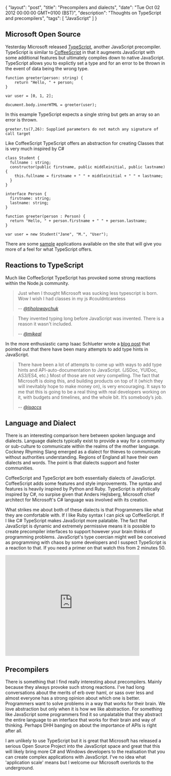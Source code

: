 {
  "layout": "post",
  "title": "Precompilers and dialects",
  "date": "Tue Oct 02 2012 00:00:00 GMT+0100 (BST)",
  "description": "Thoughts on TypeScript and precompilers",
  "tags": [
    "JavaScript"
  ]
}

## Microsoft Open Source

Yesterday Microsoft released [TypeScript][1], another JavaScript precompiler. TypeScript is similar to [CoffeeScript][2] in that it augments JavaScript with some additional features but ultimately compiles down to native JavaScript. TypeScript allows you to explictly set a type and for an error to be thrown in the event of data being the wrong type. 

    function greeter(person: string) {
        return "Hello, " + person;
    }

    var user = [0, 1, 2];

    document.body.innerHTML = greeter(user);

In this example TypeScript expects a single string but gets an array so an error is thrown.

    greeter.ts(7,26): Supplied parameters do not match any signature of call target

Like CoffeeScript TypeScript offers an abstraction for creating Classes that is very much inspired by C#

    class Student {
      fullname : string;
      constructor(public firstname, public middleinitial, public lastname) {
        this.fullname = firstname + " " + middleinitial + " " + lastname;
      }
    }

    interface Person {
      firstname: string;
      lastname: string;
    }

    function greeter(person : Person) {
      return "Hello, " + person.firstname + " " + person.lastname;
    }

    var user = new Student("Jane", "M.", "User");

There are some [sample][3] applications available on the site that will give you more of a feel for what TypeScript offers.

## Reactions to TypeScript

Much like CoffeeScript TypeScript has provoked some strong reactions within the Node.js community.

> Just when I thought Microsoft was sucking less typescript is born. Wow I wish I had classes in my js #couldntcareless
>
> -- <cite>[@tjholowaychuk][6]</cite>

> They invented typing long before JavaScript was invented. There is a reason it wasn't included.
>
> -- <cite>[@mikeal][7]</cite>

In the more enthusiastic camp Isaac Schlueter wrote a [blog post][5] that pointed out that there have been many attempts to add type hints in JavaScript.

> There have been a lot of attempts to come up with ways to add type hints and API-auto-documentation to JavaScript. (JSDoc, YUIDoc, AS3/ES4, etc.) Most of those are not very compelling. The fact that Microsoft is doing this, and building products on top of it (which they will inevitably hope to make money on), is very encouraging. It says to me that this is going to be a real thing with real developers working on it, with budgets and timelines, and the whole bit. It’s somebody’s job.
>
> -- <cite>[@isaccs][8]</cite>

## Language and Dialect

There is an interesting comparison here between spoken language and dialects. Language dialects typically exist to provide a way for a community or sub-culture to communicate within the realms of the mother language. Cockney Rhyming Slang emerged as a dialect for thieves to communicate without authorities understanding. Regions of England all have their own dialects and words. The point is that dialects support and foster communities. 

CoffeeScript and TypeScript are both essentially dialects of JavaScript. CoffeeScript adds some features and style improvements. The syntax and features is heavily inspired by Python and Ruby. TypeScript is stylistically inspired by C#, no surpise given that Anders Hejlsberg, Microsoft chief architect for Microsoft's C# language was involved with its creation. 

What strikes me about both of these dialects is that Programmers like what they are comfortable with. If I like Ruby syntax I can pick up CoffeeScript. If I like C# TypeScript makes JavaScript more palatable. The fact that JavaScript is dynamic and extremely permissive means it is possible to create precompiler interfaces to support however your brain thinks of programming problems. JavaScript's type coercian might well be conceived as programming with chaos by some developers and I suspect TypeScript is a reaction to that. If you need a primer on that watch this from 2 minutes 50.

<iframe width="420" height="315" src="http://www.youtube.com/embed/kXEgk1Hdze0" frameborder="0" allowfullscreen></iframe>

## Precompilers

There is something that I find really interesting about precompilers. Mainly because they always provoke such strong reactions. I've had long conversations about the merits of erb over haml, or sass over less and almost everyone has a strong opinion about which one is better. Programmers want to solve problems in a way that works for their brain. We love abstraction but only when it is how we like abstraction. For something like JavaScript some programmers find it so unpalatable that they abstract the entire language to an interface that works for their brain and way of thinking. Perhaps DHH banging on about the importance of APIs is right after all. 

I am unlikely to use TypeScript but it is great that Microsoft has released a serious Open Source Project into the JavaScript space and great that this will likely bring more C# and Windows developers to the realisation that you can create complex applications with JavaScript. I've no idea what 'application scale' means but I welcome our Microsoft overlords to the underground. 

[1]: http://www.typescriptlang.org/
[2]: http://coffeescript.org/
[3]: http://www.typescriptlang.org/Samples/
[4]: https://twitter.com/izs
[5]: http://blog.izs.me/post/32697104162/thoughts-on-typescript
[6]: https://twitter.com/tjholowaychuk/status/252833708141322241
[7]: https://twitter.com/mikeal/status/252820260544200704
[8]: http://blog.izs.me/post/32697104162/thoughts-on-typescript
